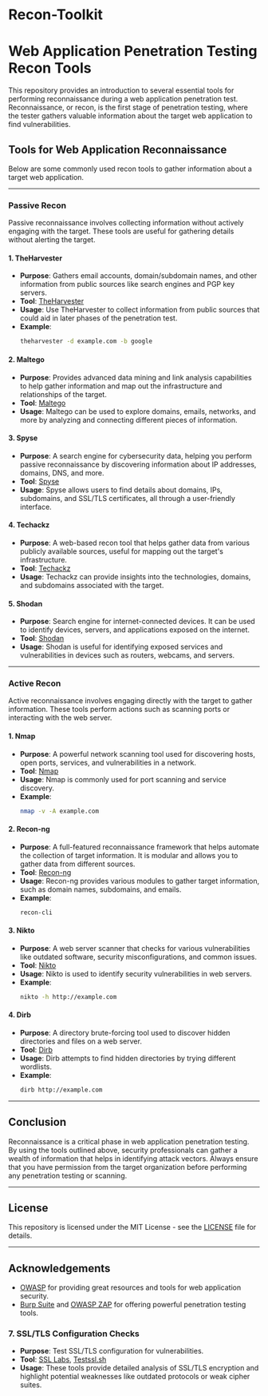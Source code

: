 # Recon-Toolkit
# Web Application Penetration Testing Recon Tools

This repository provides an introduction to several essential tools for performing reconnaissance during a web application penetration test. Reconnaissance, or recon, is the first stage of penetration testing, where the tester gathers valuable information about the target web application to find vulnerabilities.

## Tools for Web Application Reconnaissance

Below are some commonly used recon tools to gather information about a target web application.

---

### Passive Recon

Passive reconnaissance involves collecting information without actively engaging with the target. These tools are useful for gathering details without alerting the target.

#### 1. **TheHarvester**
   - **Purpose**: Gathers email accounts, domain/subdomain names, and other information from public sources like search engines and PGP key servers.
   - **Tool**: [TheHarvester](https://github.com/laramies/theHarvester)
   - **Usage**: Use TheHarvester to collect information from public sources that could aid in later phases of the penetration test.
   - **Example**:
     ```bash
     theharvester -d example.com -b google
     ```

#### 2. **Maltego**
   - **Purpose**: Provides advanced data mining and link analysis capabilities to help gather information and map out the infrastructure and relationships of the target.
   - **Tool**: [Maltego](https://www.paterva.com/)
   - **Usage**: Maltego can be used to explore domains, emails, networks, and more by analyzing and connecting different pieces of information.

#### 3. **Spyse**
   - **Purpose**: A search engine for cybersecurity data, helping you perform passive reconnaissance by discovering information about IP addresses, domains, DNS, and more.
   - **Tool**: [Spyse](https://spyse.com/)
   - **Usage**: Spyse allows users to find details about domains, IPs, subdomains, and SSL/TLS certificates, all through a user-friendly interface.

#### 4. **Techackz**
   - **Purpose**: A web-based recon tool that helps gather data from various publicly available sources, useful for mapping out the target's infrastructure.
   - **Tool**: [Techackz](https://techackz.com/)
   - **Usage**: Techackz can provide insights into the technologies, domains, and subdomains associated with the target.

#### 5. **Shodan**
   - **Purpose**: Search engine for internet-connected devices. It can be used to identify devices, servers, and applications exposed on the internet.
   - **Tool**: [Shodan](https://www.shodan.io/)
   - **Usage**: Shodan is useful for identifying exposed services and vulnerabilities in devices such as routers, webcams, and servers.

---

### Active Recon

Active reconnaissance involves engaging directly with the target to gather information. These tools perform actions such as scanning ports or interacting with the web server.

#### 1. **Nmap**
   - **Purpose**: A powerful network scanning tool used for discovering hosts, open ports, services, and vulnerabilities in a network.
   - **Tool**: [Nmap](https://nmap.org/)
   - **Usage**: Nmap is commonly used for port scanning and service discovery.
   - **Example**:
     ```bash
     nmap -v -A example.com
     ```

#### 2. **Recon-ng**
   - **Purpose**: A full-featured reconnaissance framework that helps automate the collection of target information. It is modular and allows you to gather data from different sources.
   - **Tool**: [Recon-ng](https://github.com/lanmaster53/recon-ng)
   - **Usage**: Recon-ng provides various modules to gather target information, such as domain names, subdomains, and emails.
   - **Example**:
     ```bash
     recon-cli
     ```

#### 3. **Nikto**
   - **Purpose**: A web server scanner that checks for various vulnerabilities like outdated software, security misconfigurations, and common issues.
   - **Tool**: [Nikto](https://github.com/sullo/nikto)
   - **Usage**: Nikto is used to identify security vulnerabilities in web servers.
   - **Example**:
     ```bash
     nikto -h http://example.com
     ```

#### 4. **Dirb**
   - **Purpose**: A directory brute-forcing tool used to discover hidden directories and files on a web server.
   - **Tool**: [Dirb](https://github.com/v0re/dirb)
   - **Usage**: Dirb attempts to find hidden directories by trying different wordlists.
   - **Example**:
     ```bash
     dirb http://example.com
     ```

---

## Conclusion

Reconnaissance is a critical phase in web application penetration testing. By using the tools outlined above, security professionals can gather a wealth of information that helps in identifying attack vectors. Always ensure that you have permission from the target organization before performing any penetration testing or scanning.

---

## License

This repository is licensed under the MIT License - see the [LICENSE](LICENSE) file for details.

---

## Acknowledgements

- [OWASP](https://owasp.org/) for providing great resources and tools for web application security.
- [Burp Suite](https://portswigger.net/burp) and [OWASP ZAP](https://www.zaproxy.org/) for offering powerful penetration testing tools.

### 7. **SSL/TLS Configuration Checks**
   - **Purpose**: Test SSL/TLS configuration for vulnerabilities.
   - **Tool**: [SSL Labs](https://www.ssllabs.com/ssltest/), [Testssl.sh](https://github.com/drwetter/testssl.sh)
   - **Usage**: These tools provide detailed analysis of SSL/TLS encryption and highlight potential weaknesses like outdated protocols or weak cipher suites.


